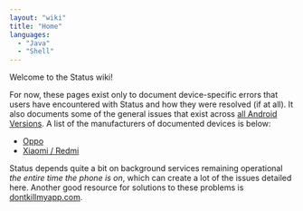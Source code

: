 ```yaml
---
layout: "wiki"
title: "Home"
languages: 
  - "Java"
  - "Shell"
---
```


Welcome to the Status wiki!

For now, these pages exist only to document device-specific errors that users
have encountered with Status and how they were resolved (if at all). It also
documents some of the general issues that exist across
[all Android Versions](./Android-Versions). A list of the manufacturers of
documented devices is below:

- [Oppo](./Oppo)
- [Xiaomi / Redmi](./Xiaomi)

Status depends quite a bit on background services remaining operational
_the entire time the phone is on_, which can create a lot of the issues detailed
here. Another good resource for solutions to these problems is
[dontkillmyapp.com](https://dontkillmyapp.com/).